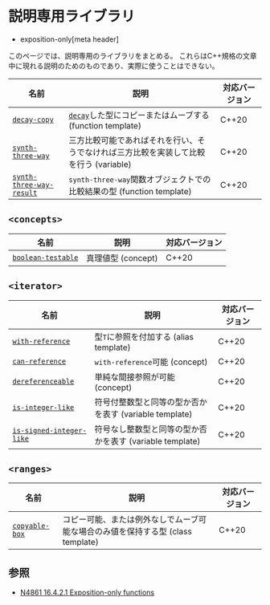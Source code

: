 # 説明専用ライブラリ
* exposition-only[meta header]

このページでは、説明専用のライブラリをまとめる。
これらはC++規格の文章中に現れる説明のためのものであり、実際に使うことはできない。

| 名前                                                                  | 説明                    | 対応バージョン |
|-----------------------------------------------------------------------|-------------------------|----------------|
| [`decay-copy`](exposition-only/decay-copy.md)                         | [`decay`](/reference/type_traits/decay.md)した型にコピーまたはムーブする (function template)     | C++20          |
| [`synth-three-way`](exposition-only/synth-three-way-result.md)        | 三方比較可能であればそれを行い、そうでなければ三方比較を実装して比較を行う (variable)     | C++20          |
| [`synth-three-way-result`](exposition-only/synth-three-way-result.md) | `synth-three-way`関数オブジェクトでの比較結果の型 (function template)     | C++20          |

## `<concepts>`

| 名前 | 説明 | 対応バージョン |
|------|------|----------------|
| [`boolean-testable`](concepts/boolean-testable.md) | 真理値型 (concept) | C++20 |

## `<iterator>`

| 名前                         | 説明                                            | 対応バージョン |
|------------------------------|-------------------------------------------------|----------------|
| [`with-reference`](iterator/dereferenceable.md)   | 型`T`に参照を付加する (alias template)               | C++20          |
| [`can-reference`](iterator/dereferenceable.md) | `with-reference`可能 (concept) | C++20 |
| [`dereferenceable`](iterator/dereferenceable.md) | 単純な間接参照が可能 (concept)           | C++20          |
| [`is-integer-like`](iterator/is_integer_like.md) | 符号付整数型と同等の型か否かを表す (variable template)           | C++20          |
| [`is-signed-integer-like`](iterator/is_integer_like.md) | 符号なし整数型と同等の型か否かを表す (variable template)           | C++20          |

## `<ranges>`
| 名前                                       | 説明                                                                            | 対応バージョン |
|--------------------------------------------|---------------------------------------------------------------------------------|----------------|
| [`copyable-box`](ranges/copyable_box.md)   | コピー可能、または例外なしでムーブ可能な場合のみ値を保持する型 (class template) | C++20          |

## 参照
- [N4861 16.4.2.1 Exposition-only functions](https://timsong-cpp.github.io/cppwp/n4861/expos.only.func)
